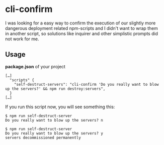 # cli-confirm

I was looking for a easy way to confirm the execution of our slightly more
dangerous deployment related npm-scripts and I didn't want to wrap them in
another script, so solutions like inquirer and other simplistic prompts did not
work for me.

## Usage

**package.json** of your project
```
[…]
  "scripts" {
    "self-destruct-servers": "cli-confirm 'Do you really want to blow up the servers?' && npm run destroy:servers",
  }
[…]
```

If you run this script now, you will see something this:

```
$ npm run self-destruct-server
Do you really want to blow up the servers? n

$ npm run self-destruct-server
Do you really want to blow up the servers? y
servers decommissioned permanently
```
